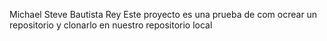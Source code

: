 Michael Steve Bautista Rey 
Este proyecto es una prueba de com ocrear un repositorio y clonarlo en nuestro repositorio local
